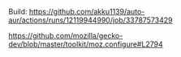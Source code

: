 Build:
https://github.com/akku1139/auto-aur/actions/runs/12119944990/job/33787573429

https://github.com/mozilla/gecko-dev/blob/master/toolkit/moz.configure#L2794
